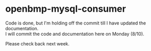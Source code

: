 # openbmp-mysql-consumer

Code is done, but I'm holding off the commit till I have updated the documentation.  
I will commit the code and documentation here on Monday (8/10).  

Please check back next week. 
